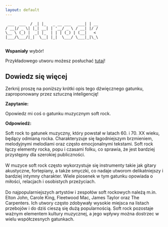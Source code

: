 ```yaml
---
layout: default
---
```


```            __ _                    _    
 ___  ___  / _| |_   _ __ ___   ___| | __
/ __|/ _ \| |_| __| | '__/ _ \ / __| |/ /
\__ \ (_) |  _| |_  | | | (_) | (__|   < 
|___/\___/|_|  \__| |_|  \___/ \___|_|\_\
                                         
```
**Wspaniały** wybór!

Przykładowego utworu możesz posłuchać [tutaj](https://p.scdn.co/mp3-preview/0408c4e5f1d51b6b605429205342fde6930d96ea)!
## Dowiedz się więcej
Zerknij proszę na poniższy krótki opis tego dźwięcznego gatunku, zaproponowany przez sztuczną inteligencję!



**Zapytanie:**

Opowiedz mi coś o gatunku muzycznym soft rock.

**Odpowiedź:**

Soft rock to gatunek muzyczny, który powstał w latach 60. i 70. XX wieku, będący odmianą rocka. Charakteryzuje się łagodniejszym brzmieniem, melodyjnymi melodiami oraz często emocjonalnymi tekstami. Soft rock łączy elementy rocka, popu i czasami folku, co sprawia, że jest bardziej przystępny dla szerokiej publiczności.<br><br>W muzyce soft rock często wykorzystuje się instrumenty takie jak gitary akustyczne, fortepiany, a także smyczki, co nadaje utworom delikatniejszy i bardziej intymny charakter. Wiele piosenek w tym gatunku opowiada o miłości, relacjach i osobistych przeżyciach.<br><br>Do najpopularniejszych artystów i zespołów soft rockowych należą m.in. Elton John, Carole King, Fleetwood Mac, James Taylor oraz The Carpenters. Ich utwory często zdobywały wysokie miejsca na listach przebojów i do dziś cieszą się dużą popularnością. Soft rock pozostaje ważnym elementem kultury muzycznej, a jego wpływy można dostrzec w wielu współczesnych gatunkach.